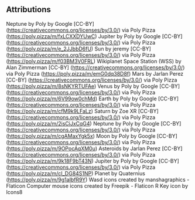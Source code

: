 ## Attributions
Neptune by Poly by Google [CC-BY] (https://creativecommons.org/licenses/by/3.0/) via Poly Pizza (https://poly.pizza/m/fxLCXXDYUwC)
Jupiter by Poly by Google [CC-BY] (https://creativecommons.org/licenses/by/3.0/) via Poly Pizza (https://poly.pizza/m/e_2JJbbD6fU)
Sun by jeremy [CC-BY] (https://creativecommons.org/licenses/by/3.0/) via Poly Pizza (https://poly.pizza/m/f03BM3V0FRL)
Wikiplanet Space Station (WSS) by Alan Zimmerman [CC-BY] (https://creativecommons.org/licenses/by/3.0/) via Poly Pizza (https://poly.pizza/m/emG0dq38D8f)
Mars by Jarlan Perez [CC-BY] (https://creativecommons.org/licenses/by/3.0/) via Poly Pizza (https://poly.pizza/m/8sNKYRTUFAe)
Venus by Poly by Google [CC-BY] (https://creativecommons.org/licenses/by/3.0/) via Poly Pizza (https://poly.pizza/m/6V99ow0chMd)
Earth by Poly by Google [CC-BY] (https://creativecommons.org/licenses/by/3.0/) via Poly Pizza (https://poly.pizza/m/cfM9k9LFaLz)
Saturn by Zoe XR [CC-BY] (https://creativecommons.org/licenses/by/3.0/) via Poly Pizza (https://poly.pizza/m/2isCiJxCqG4)
Neptune by Poly by Google [CC-BY] (https://creativecommons.org/licenses/by/3.0/) via Poly Pizza (https://poly.pizza/m/cgAMaxYgk5x)
Moon by Poly by Google [CC-BY] (https://creativecommons.org/licenses/by/3.0/) via Poly Pizza (https://poly.pizza/m/9OPocAqXM0u)
Asteroids by Jarlan Perez [CC-BY] (https://creativecommons.org/licenses/by/3.0/) via Poly Pizza (https://poly.pizza/m/9k18F9bT43N)
Jupiter by Poly by Google [CC-BY] (https://creativecommons.org/licenses/by/3.0/) via Poly Pizza (https://poly.pizza/m/cI_DG84S1NP)
Planet by Quaternius (https://poly.pizza/m/9g1aIbfR9Y)
Wasd icons created by manshagraphics - Flaticon
Computer mouse icons created by Freepik - Flaticon
R Key icon by Icons8